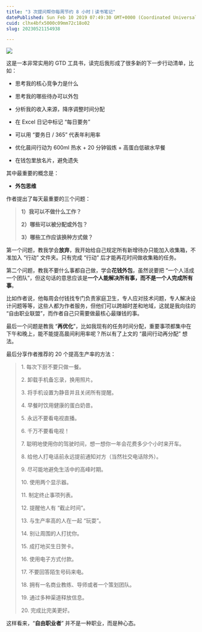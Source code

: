 ```yaml
---
title: "3 次提问帮你每周节约 8 小时丨读书笔记"
datePublished: Sun Feb 10 2019 07:49:30 GMT+0000 (Coordinated Universal Time)
cuid: clhx4bfx5000c09mm72c18o02
slug: 20230521154938

---
```


![](https://cdn.hashnode.com/res/hashnode/image/upload/v1684655353249/a9d22cac-d0ae-449b-849a-3445c5bb0585.jpeg)

这是一本非常实用的 GTD 工具书，读完后我形成了很多新的下一步行动清单，比如：

* 思考我的核心竞争力是什么
    
* 思考我的哪些待办可以外包
    
* 分析我的收入来源，降序调整时间分配
    
* 在 Excel 日记中标记 “每日要务”
    
* 可以用 “要务日 / 365” 代表年利用率
    
* 优化晨间行动为 600ml 热水 + 20 分钟锻炼 + 高蛋白低碳水早餐
    
* 在钱包里放名片，避免遗失
    

其中最重要的概念是：

* **外包思维**
    

作者提出了每天最重要的三个问题：

> **1）我可以不做什么工作？**
> 
> **2）哪些可以被分配或外包？**
> 
> **3）哪些工作应该换种方式做？**

第一个问题，教我学会**放弃**，我开始给自己规定所有新增待办只能加入收集箱，不准加入 “行动” 文件夹。只有完成 “行动” 后才能再花时间做收集箱的任务。

第二个问题，教我不要什么事都自己做，学会**花钱外包**，虽然说要把 “一个人活成一个团队”，但这句话的意思应该是**一个人能解决所有事，而不是一个人完成所有事**。

比如作者说，他每周会付钱找专门负责家庭卫生，专人应对技术问题，专人解决设计问题等等，这些人都为作者服务，但他们可以跨越时差和地域，这就是我向往的 “自由职业联盟”，而作者自己只需要做最核心最赚钱的事。

最后一个问题是教我 “**再优化**”，比如我现有的任务时间分配，重要事项都集中在下午和晚上，能不能提高晨间利用率呢？所以有了上文的 “晨间行动再分配” 想法。

最后分享作者推荐的 20 个提高生产率的方法：

> 1\. 每次下厨不要只做一餐。
> 
> 2\. 卸载手机备忘录，换用照片。
> 
> 3\. 将手机设置为静音并且关闭所有提醒。
> 
> 4\. 早餐时饮用健康的蛋白奶昔。
> 
> 5\. 永远不要看电视直播。
> 
> 6\. 千万不要看电视！
> 
> 7\. 聪明地使用你的驾驶时间，想一想你一年会花费多少个小时来开车。
> 
> 8\. 给他人打电话前永远提前通知对方（当然社交电话除外）。 
> 
> 9\. 尽可能地避免生活中的高峰时期。
> 
> 10\. 使用两个显示器。
> 
> 11\. 制定终止事项列表。
> 
> 12\. 提醒他人有 “截止时间”。
> 
> 13\. 与生产率高的人在一起 “玩耍”。
> 
> 14\. 别让周围的人打扰你。
> 
> 15\. 成打地买生日贺卡。
> 
> 16\. 使用电子方式付款。
> 
> 17\. 不要回答陌生号码来电。
> 
> 18\. 拥有一名商业教练、导师或者一个策划团队。
> 
> 19\. 通过多种渠道释放信息。
> 
> 20\. 完成比完美更好。

这样看来，“**自由职业者**” 并不是一种职业，而是种心态。